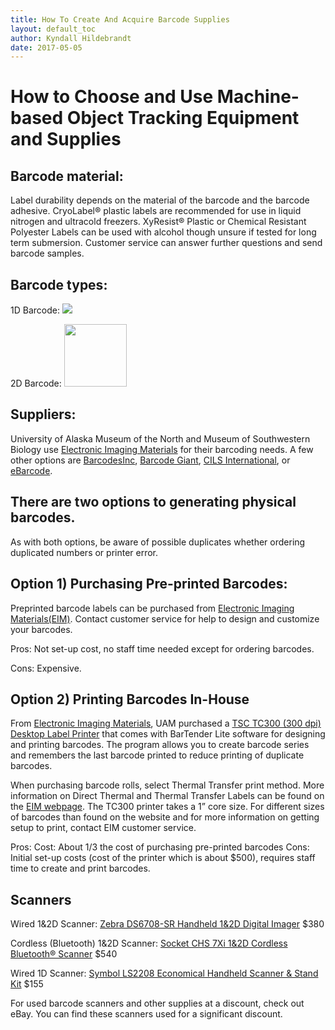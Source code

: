 ```yaml
---
title: How To Create And Acquire Barcode Supplies
layout: default_toc
author: Kyndall Hildebrandt
date: 2017-05-05
---
```

# How to Choose and Use Machine-based Object Tracking Equipment and Supplies
 
## Barcode material:
Label durability depends on the material of the barcode and the barcode adhesive. CryoLabel® plastic labels are recommended for use in liquid nitrogen and ultracold freezers. XyResist® Plastic or Chemical Resistant Polyester Labels can be used with alcohol though unsure if tested for long term submersion. Customer service can answer further questions and send barcode samples.

## Barcode types:

1D Barcode: ![](https://raw.githubusercontent.com/ArctosDB/documentation-wiki/gh-pages/images/uploads/1D_2.png)

2D Barcode: <img src="https://raw.githubusercontent.com/ArctosDB/documentation-wiki/gh-pages/images/uploads/2D_2.png" width="100">

## Suppliers:

University of Alaska Museum of the North and Museum of Southwestern Biology use [Electronic Imaging Materials](http://barcode-labels.com/) for their barcoding needs. A few other options are [BarcodesInc](http://www.barcodesinc.com/), [Barcode Giant](http://www.barcodegiant.com/), [CILS International](http://www.cils-international.com/us/), or [eBarcode](http://www.ebarcode.com/).

## There are two options to generating physical barcodes. 
As with both options, be aware of possible duplicates whether ordering duplicated numbers or printer error. 

## Option 1) Purchasing Pre-printed Barcodes:

Preprinted barcode labels can be purchased from [Electronic Imaging Materials(EIM)](http://barcode-labels.com/). Contact customer service for help to design and customize your barcodes.

Pros: Not set-up cost, no staff time needed except for ordering barcodes.

Cons: Expensive.

## Option 2) Printing Barcodes In-House

From [Electronic Imaging Materials](http://barcode-labels.com/), UAM purchased a [TSC TC300 (300 dpi) Desktop Label Printer](http://barcode-labels.com/shop/printers/tsc-tc300/) that comes with BarTender Lite software for designing and printing barcodes. The program allows you to create barcode series and remembers the last barcode printed to reduce printing of duplicate barcodes. 

When purchasing barcode rolls, select Thermal Transfer print method. More information on Direct Thermal and Thermal Transfer Labels can be found on the [EIM webpage](http://barcode-labels.com/products/blank-labels/). The TC300 printer takes a 1” core size. For different sizes of barcodes than found on the website and for more information on getting setup to print, contact EIM customer service. 

Pros: Cost: About 1/3 the cost of purchasing pre-printed barcodes
Cons: Initial set-up costs (cost of the printer which is about $500), requires staff time to create and print barcodes.

## Scanners

Wired 1&2D Scanner: [Zebra DS6708-SR Handheld 1&2D Digital Imager](http://barcode-labels.com/shop/scanners/zebra-ds6708-sr/) $380

Cordless (Bluetooth) 1&2D Scanner: [Socket CHS 7Xi 1&2D Cordless Bluetooth® Scanner](http://barcode-labels.com/shop/scanners/socket-chs-7xi-cordless-97071/) $540

Wired 1D Scanner: [Symbol LS2208 Economical Handheld Scanner & Stand Kit](http://barcode-labels.com/shop/scanners/zebra-ls2208/) $155

For used barcode scanners and other supplies at a discount, check out eBay. You can find these scanners used for a significant discount. 
